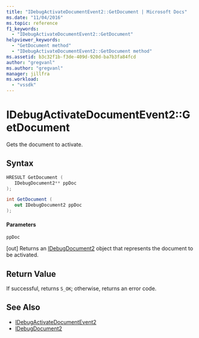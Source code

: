 ```yaml
---
title: "IDebugActivateDocumentEvent2::GetDocument | Microsoft Docs"
ms.date: "11/04/2016"
ms.topic: reference
f1_keywords:
  - "IDebugActivateDocumentEvent2::GetDocument"
helpviewer_keywords:
  - "GetDocument method"
  - "IDebugActivateDocumentEvent2::GetDocument method"
ms.assetid: b3c32f1b-f3de-409d-920d-ba7b3fa84fcd
author: "gregvanl"
ms.author: "gregvanl"
manager: jillfra
ms.workload:
  - "vssdk"
---
```

# IDebugActivateDocumentEvent2::GetDocument
Gets the document to activate.

## Syntax

```cpp
HRESULT GetDocument ( 
   IDebugDocument2** ppDoc
);
```

```csharp
int GetDocument ( 
   out IDebugDocument2 ppDoc
);
```

#### Parameters
 `ppDoc`

 [out] Returns an [IDebugDocument2](../../../extensibility/debugger/reference/idebugdocument2.md) object that represents the document to be activated.

## Return Value
 If successful, returns `S_OK`; otherwise, returns an error code.

## See Also
- [IDebugActivateDocumentEvent2](../../../extensibility/debugger/reference/idebugactivatedocumentevent2.md)
- [IDebugDocument2](../../../extensibility/debugger/reference/idebugdocument2.md)